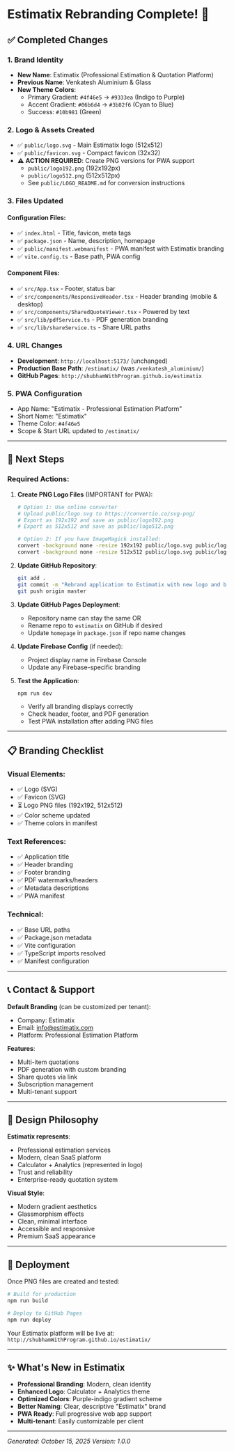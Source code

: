 # Estimatix Rebranding Complete! 🎉

## ✅ Completed Changes

### 1. **Brand Identity**
- **New Name**: Estimatix (Professional Estimation & Quotation Platform)
- **Previous Name**: Venkatesh Aluminium & Glass
- **New Theme Colors**:
  - Primary Gradient: `#4f46e5` → `#9333ea` (Indigo to Purple)
  - Accent Gradient: `#06b6d4` → `#3b82f6` (Cyan to Blue)
  - Success: `#10b981` (Green)

### 2. **Logo & Assets Created**
- ✅ `public/logo.svg` - Main Estimatix logo (512x512)
- ✅ `public/favicon.svg` - Compact favicon (32x32)
- ⚠️ **ACTION REQUIRED**: Create PNG versions for PWA support
  - `public/logo192.png` (192x192px)
  - `public/logo512.png` (512x512px)
  - See `public/LOGO_README.md` for conversion instructions

### 3. **Files Updated**

#### Configuration Files:
- ✅ `index.html` - Title, favicon, meta tags
- ✅ `package.json` - Name, description, homepage
- ✅ `public/manifest.webmanifest` - PWA manifest with Estimatix branding
- ✅ `vite.config.ts` - Base path, PWA config

#### Component Files:
- ✅ `src/App.tsx` - Footer, status bar
- ✅ `src/components/ResponsiveHeader.tsx` - Header branding (mobile & desktop)
- ✅ `src/components/SharedQuoteViewer.tsx` - Powered by text
- ✅ `src/lib/pdfService.ts` - PDF generation branding
- ✅ `src/lib/shareService.ts` - Share URL paths

### 4. **URL Changes**
- **Development**: `http://localhost:5173/` (unchanged)
- **Production Base Path**: `/estimatix/` (was `/venkatesh_aluminium/`)
- **GitHub Pages**: `http://shubhamWithProgram.github.io/estimatix`

### 5. **PWA Configuration**
- App Name: "Estimatix - Professional Estimation Platform"
- Short Name: "Estimatix"
- Theme Color: `#4f46e5`
- Scope & Start URL updated to `/estimatix/`

---

## 🔧 Next Steps

### Required Actions:

1. **Create PNG Logo Files** (IMPORTANT for PWA):
   ```bash
   # Option 1: Use online converter
   # Upload public/logo.svg to https://convertio.co/svg-png/
   # Export as 192x192 and save as public/logo192.png
   # Export as 512x512 and save as public/logo512.png
   
   # Option 2: If you have ImageMagick installed:
   convert -background none -resize 192x192 public/logo.svg public/logo192.png
   convert -background none -resize 512x512 public/logo.svg public/logo512.png
   ```

2. **Update GitHub Repository**:
   ```bash
   git add .
   git commit -m "Rebrand application to Estimatix with new logo and branding"
   git push origin master
   ```

3. **Update GitHub Pages Deployment**:
   - Repository name can stay the same OR
   - Rename repo to `estimatix` on GitHub if desired
   - Update `homepage` in `package.json` if repo name changes

4. **Update Firebase Config** (if needed):
   - Project display name in Firebase Console
   - Update any Firebase-specific branding

5. **Test the Application**:
   ```bash
   npm run dev
   ```
   - Verify all branding displays correctly
   - Check header, footer, and PDF generation
   - Test PWA installation after adding PNG files

---

## 📋 Branding Checklist

### Visual Elements:
- ✅ Logo (SVG)
- ✅ Favicon (SVG)
- ⏳ Logo PNG files (192x192, 512x512)
- ✅ Color scheme updated
- ✅ Theme colors in manifest

### Text References:
- ✅ Application title
- ✅ Header branding
- ✅ Footer branding
- ✅ PDF watermarks/headers
- ✅ Metadata descriptions
- ✅ PWA manifest

### Technical:
- ✅ Base URL paths
- ✅ Package.json metadata
- ✅ Vite configuration
- ✅ TypeScript imports resolved
- ✅ Manifest configuration

---

## 📞 Contact & Support

**Default Branding** (can be customized per tenant):
- Company: Estimatix
- Email: info@estimatix.com
- Platform: Professional Estimation Platform

**Features**:
- Multi-item quotations
- PDF generation with custom branding
- Share quotes via link
- Subscription management
- Multi-tenant support

---

## 🎨 Design Philosophy

**Estimatix represents**:
- Professional estimation services
- Modern, clean SaaS platform
- Calculator + Analytics (represented in logo)
- Trust and reliability
- Enterprise-ready quotation system

**Visual Style**:
- Modern gradient aesthetics
- Glassmorphism effects
- Clean, minimal interface
- Accessible and responsive
- Premium SaaS appearance

---

## 🚀 Deployment

Once PNG files are created and tested:

```bash
# Build for production
npm run build

# Deploy to GitHub Pages
npm run deploy
```

Your Estimatix platform will be live at:
`http://shubhamWithProgram.github.io/estimatix/`

---

## ✨ What's New in Estimatix

- **Professional Branding**: Modern, clean identity
- **Enhanced Logo**: Calculator + Analytics theme
- **Optimized Colors**: Purple-indigo gradient scheme
- **Better Naming**: Clear, descriptive "Estimatix" brand
- **PWA Ready**: Full progressive web app support
- **Multi-tenant**: Easily customizable per client

---

*Generated: October 15, 2025*
*Version: 1.0.0*
